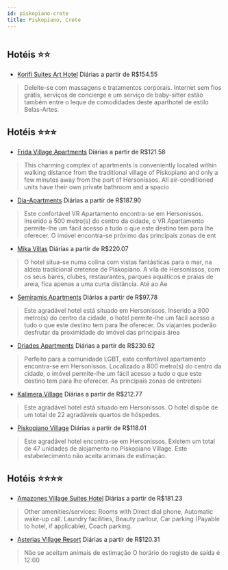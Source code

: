 ```yaml
---
id: piskopiano-crete
title: Piskopiano, Crete
---
```


<center><img src="http://image1.urlforimages.com/Images/1600872/$Original/105585569_320X213.JPG" alt="" /></center>


## Hotéis ⭐️⭐️

-    [Korifi Suites Art Hotel](https://www.hurb.com/aud/https://www.hurb.com/hoteis/piskopiano/korifi-suites-art-hotel-JNP-JP003824?cmp=18055) Diárias a partir de R$154.55
   > Deleite-se com massagens e tratamentos corporais. Internet sem fios grátis, serviços de concierge e um serviço de baby-sitter estão também entre o leque de comodidades deste aparthotel de estilo Belas-Artes.

## Hotéis ⭐️⭐️⭐️

-    [Frida Village Apartments](https://www.hurb.com/aud/https://www.hurb.com/hoteis/piskopiano/frida-village-apartments-JNP-JP421547?cmp=18055) Diárias a partir de R$121.58
   > This charming complex of apartments is conveniently located within walking distance from the traditional village of Piskopiano and only a few minutes away from the port of Hersonissos. All air-conditioned units have their own private bathroom and a spacio
-    [Dia-Apartments](https://www.hurb.com/aud/https://www.hurb.com/hoteis/piskopiano/dia-apartments-JNP-JP312394?cmp=18055) Diárias a partir de R$187.90
   > Este confortável VR Apartamento encontra-se em Hersonissos. Inserido a 500 metro(s) do centro da cidade, o VR Apartamento permite-lhe um fácil acesso a tudo o que este destino tem para lhe oferecer. O imóvel encontra-se próximo das principais zonas de ent
-    [Mika Villas](https://www.hurb.com/aud/https://www.hurb.com/hoteis/piskopiano/mika-villas-JNP-JP282219?cmp=18055) Diárias a partir de R$220.07
   > O hotel situa-se numa colina com vistas fantásticas para o mar, na aldeia tradicional cretense de Piskopiano. A vila de Hersonissos, com os seus bares, clubes, restaurantes, parques aquáticos e praias de areia, fica apenas a uma curta distância. Até ao Ae
-    [Semiramis Apartments](https://www.hurb.com/aud/https://www.hurb.com/hoteis/piskopiano/semiramis-apartments-JNP-JP439889?cmp=18055) Diárias a partir de R$97.78
   > Este agradável hotel está situado em Hersonissos. Inserido a 800 metro(s) do centro da cidade, o hotel permite-lhe um fácil acesso a tudo o que este destino tem para lhe oferecer. Os viajantes poderão desfrutar da proximidade do imóvel das principais área
-    [Driades Apartments](https://www.hurb.com/aud/https://www.hurb.com/hoteis/piskopiano/driades-apartments-JNP-JP831488?cmp=18055) Diárias a partir de R$230.62
   > Perfeito para a comunidade LGBT, este confortável apartamento encontra-se em Hersonissos. Localizado a 800 metro(s) do centro da cidade, o imóvel permite-lhe um fácil acesso a tudo o que este destino tem para lhe oferecer. As principais zonas de entreteni
-    [Kalimera Village](https://www.hurb.com/aud/https://www.hurb.com/hoteis/piskopiano/kalimera-village-JNP-JP790964?cmp=18055) Diárias a partir de R$212.77
   > Este agradável hotel está situado em Hersonissos. O hotel dispõe de um total de 22 agradáveis quartos de hóspedes. 
-    [Piskopiano Village](https://www.hurb.com/aud/https://www.hurb.com/hoteis/piskopiano/piskopiano-village-JNP-JP988654?cmp=18055) Diárias a partir de R$118.01
   > Este agradável hotel encontra-se em Hersonissos. Existem um total de 47 unidades de alojamento no Piskopiano Village. Este estabelecimento não aceita animais de estimação. 

## Hotéis ⭐️⭐️⭐️⭐️

-    [Amazones Village Suites Hotel](https://www.hurb.com/aud/https://www.hurb.com/hoteis/piskopiano/amazones-village-suites-hotel-JNP-JP892452?cmp=18055) Diárias a partir de R$181.23
   > Other amenities/services: Rooms with Direct dial phone, Automatic wake-up call. Laundry facilities, Beauty parlour, Car parking (Payable to hotel, if applicable), Coach parking.
-    [Asterias Village Resort](https://www.hurb.com/aud/https://www.hurb.com/hoteis/piskopiano/asterias-village-resort-JNP-JP003563?cmp=18055) Diárias a partir de R$120.31
   > Não se aceitam animais de estimação    O horário do registo de saída é 12:00
